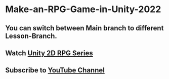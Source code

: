 # Make-an-RPG-Game-in-Unity-2022

## You can switch between Main branch to different Lesson-Branch.

## Watch [Unity 2D RPG Series](https://www.youtube.com/playlist?list=PLIWGHKiGCTxSEXgpAfdBXXJWC0YGA4R0v "View Entire Series")

## Subscribe to [YouTube Channel](https://www.youtube.com/channel/UCYVf_0t2qsjyHILRsLatlHg "Channel")
